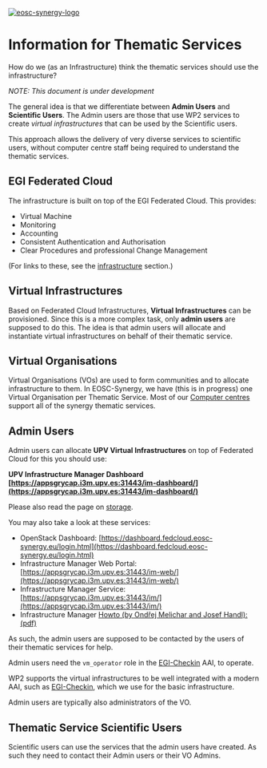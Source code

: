 [![eosc-synergy-logo](https://www.eosc-synergy.eu/wp-content/uploads/logo-color-texto.png)](https://eosc-synergy.eu)
# Information for Thematic Services

How do we (as an Infrastructure) think the thematic services should use
the infrastructure?

*NOTE: This document is under development*

The general idea is that we differentiate between **Admin Users** and
**Scientific Users**. The Admin users are those that use WP2 services to
create *virtual infrastructures* that can be used by the Scientific users.

This approach allows the delivery of very diverse services to scientific
users, without computer centre staff being required to understand the
thematic services.

## EGI Federated Cloud

The infrastructure is built on top of the EGI Federated Cloud. This
provides:

- Virtual Machine
- Monitoring
- Accounting
- Consistent Authentication and Authorisation
- Clear Procedures and professional Change Management

(For links to these, see the [infrastructure](/infrastructure) section.)

## Virtual Infrastructures

Based on Federated Cloud Infrastructures, **Virtual Infrastructures** can
be provisioned.  Since this is a more complex task, only **admin users**
are supposed to do this.  The idea is that admin users will allocate and
instantiate virtual infrastructures on behalf of their thematic service.

## Virtual Organisations

Virtual Organisations (VOs) are used to form communities and to allocate
infrastructure to them.  In EOSC-Synergy, we have (this is in progress)
one Virtual Organisation per Thematic Service. Most of our [Computer
centres](/infrastructure#sites) support all of the synergy thematic
services.


## Admin Users

Admin users can allocate **UPV Virtual Infrastructures** on top of Federated
Cloud for this you should use:

**UPV Infrastructure Manager Dashboard [https://appsgrycap.i3m.upv.es:31443/im-dashboard/](https://appsgrycap.i3m.upv.es:31443/im-dashboard/)**

Please also read the page on [storage](/storage).

You may also take a look at these services:

- OpenStack Dashboard: [https://dashboard.fedcloud.eosc-synergy.eu/login.html](https://dashboard.fedcloud.eosc-synergy.eu/login.html)
- Infrastructure Manager Web Portal: [https://appsgrycap.i3m.upv.es:31443/im-web/](https://appsgrycap.i3m.upv.es:31443/im-web/)
- Infrastructure Manager Service: [https://appsgrycap.i3m.upv.es:31443/im/](https://appsgrycap.i3m.upv.es:31443/im/)
- Infrastructure Manager [Howto (by Ondřej Melichar and Josef Handl): (pdf)](/files/im-howto.pdf)

As such, the admin users are supposed to be contacted by the users of
their thematic services for help.

Admin users need the `vm_operator` role in the [EGI-Checkin](https://aai.egi.eu) AAI, to operate.

WP2 supports the virtual infrastructures to be well integrated with a
modern AAI, such as [EGI-Checkin](https://aai.egi.eu), which we use for
the basic infrastructure.

Admin users are typically also administrators of the VO.

## Thematic Service Scientific Users

Scientific users can use the services that the admin users have created.
As such they need to contact their Admin users or their VO Admins.

